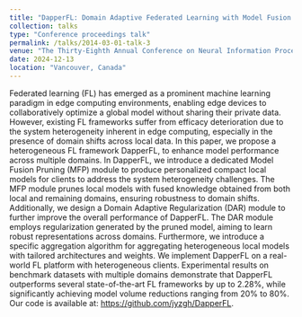 ```yaml
---
title: "DapperFL: Domain Adaptive Federated Learning with Model Fusion Pruning for Edge Devices"
collection: talks
type: "Conference proceedings talk"
permalink: /talks/2014-03-01-talk-3
venue: "The Thirty-Eighth Annual Conference on Neural Information Processing Systems (NeurIPS)"
date: 2024-12-13
location: "Vancouver, Canada"
---
```


Federated learning (FL) has emerged as a prominent machine learning paradigm in edge computing environments, enabling edge devices to collaboratively optimize a global model without sharing their private data. However, existing FL frameworks suffer from efficacy deterioration due to the system heterogeneity inherent in edge computing, especially in the presence of domain shifts across local data. In this paper, we propose a heterogeneous FL framework DapperFL, to enhance model performance across multiple domains. In DapperFL, we introduce a dedicated Model Fusion Pruning (MFP) module to produce personalized compact local models for clients to address the system heterogeneity challenges. The MFP module prunes local models with fused knowledge obtained from both local and remaining domains, ensuring robustness to domain shifts. Additionally, we design a Domain Adaptive Regularization (DAR) module to further improve the overall performance of DapperFL. The DAR module employs regularization generated by the pruned model, aiming to learn robust representations across domains. Furthermore, we introduce a specific aggregation algorithm for aggregating heterogeneous local models with tailored architectures and weights. We implement DapperFL on a real-world FL platform with heterogeneous clients. Experimental results on benchmark datasets with multiple domains demonstrate that DapperFL outperforms several state-of-the-art FL frameworks by up to 2.28%, while significantly achieving model volume reductions ranging from 20% to 80%. Our code is available at: https://github.com/jyzgh/DapperFL.
